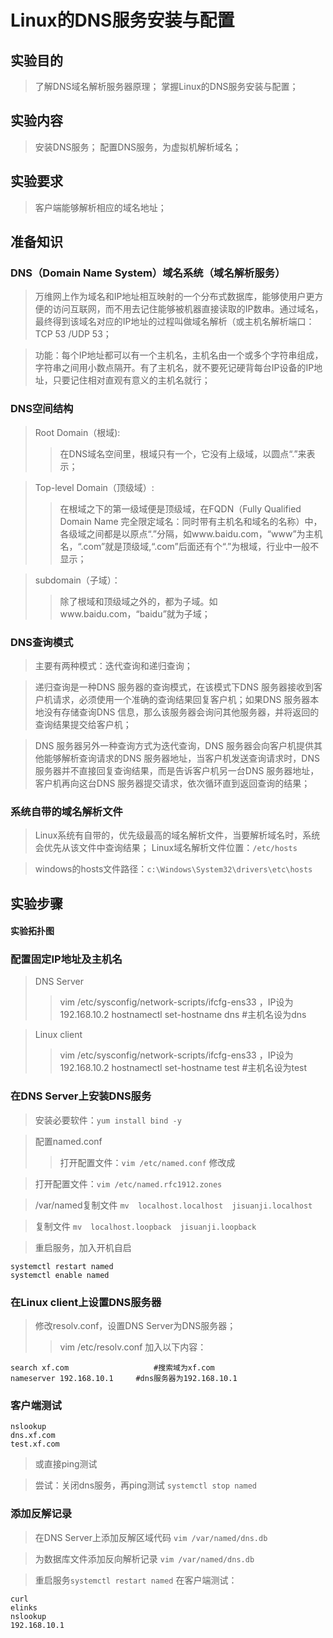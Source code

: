 # Linux的DNS服务安装与配置

## 实验目的
>了解DNS域名解析服务器原理；
>掌握Linux的DNS服务安装与配置；

## 实验内容
>安装DNS服务；
>配置DNS服务，为虚拟机解析域名；

## 实验要求
>客户端能够解析相应的域名地址；

## 准备知识
### DNS（Domain Name System）域名系统（域名解析服务）
>万维网上作为域名和IP地址相互映射的一个分布式数据库，能够使用户更方便的访问互联网，而不用去记住能够被机器直接读取的IP数串。通过域名，最终得到该域名对应的IP地址的过程叫做域名解析（或主机名解析端口：TCP 53 /UDP 53；

>功能：每个IP地址都可以有一个主机名，主机名由一个或多个字符串组成，字符串之间用小数点隔开。有了主机名，就不要死记硬背每台IP设备的IP地址，只要记住相对直观有意义的主机名就行；

### DNS空间结构
	
>Root Domain（根域):
>>在DNS域名空间里，根域只有一个，它没有上级域，以圆点“.”来表示；

>Top-level Domain（顶级域）:
>>在根域之下的第一级域便是顶级域，在FQDN（Fully Qualified Domain Name 完全限定域名：同时带有主机名和域名的名称）中，各级域之间都是以原点“.”分隔，如www.baidu.com，“www”为主机名，“.com”就是顶级域,“.com”后面还有个“.”为根域，行业中一般不显示；

>subdomain（子域）：
>>除了根域和顶级域之外的，都为子域。如www.baidu.com，“baidu”就为子域；

### DNS查询模式
>主要有两种模式：迭代查询和递归查询；

>递归查询是一种DNS 服务器的查询模式，在该模式下DNS 服务器接收到客户机请求，必须使用一个准确的查询结果回复客户机；如果DNS 服务器本地没有存储查询DNS 信息，那么该服务器会询问其他服务器，并将返回的查询结果提交给客户机；

>DNS 服务器另外一种查询方式为迭代查询，DNS 服务器会向客户机提供其他能够解析查询请求的DNS 服务器地址，当客户机发送查询请求时，DNS 服务器并不直接回复查询结果，而是告诉客户机另一台DNS 服务器地址，客户机再向这台DNS 服务器提交请求，依次循环直到返回查询的结果；


### 系统自带的域名解析文件
>Linux系统有自带的，优先级最高的域名解析文件，当要解析域名时，系统会优先从该文件中查询结果；
>Linux域名解析文件位置：`/etc/hosts`

>windows的hosts文件路径：`c:\Windows\System32\drivers\etc\hosts`


## 实验步骤
#### 实验拓扑图

### 配置固定IP地址及主机名
>DNS Server
>>vim /etc/sysconfig/network-scripts/ifcfg-ens33 ，IP设为192.168.10.2
>>hostnamectl set-hostname dns		#主机名设为dns

>Linux client
>>vim /etc/sysconfig/network-scripts/ifcfg-ens33 ，IP设为192.168.10.2
>>hostnamectl set-hostname test		#主机名设为test


### 在DNS Server上安装DNS服务
>安装必要软件：`yum install bind -y`

>配置named.conf 
>>打开配置文件：`vim /etc/named.conf`
>>修改成

>打开配置文件：`vim /etc/named.rfc1912.zones`

>/var/named复制文件 `mv  localhost.localhost  jisuanji.localhost`

>复制文件 `mv  localhost.loopback  jisuanji.loopback`

>重启服务，加入开机自启
```
systemctl restart named
systemctl enable named
```

### 在Linux client上设置DNS服务器
>修改resolv.conf，设置DNS Server为DNS服务器；
>>vim /etc/resolv.conf
>>加入以下内容：
```
search xf.com					#搜索域为xf.com
nameserver 192.168.10.1		#dns服务器为192.168.10.1
```

### 客户端测试
```
nslookup
dns.xf.com
test.xf.com
```

>或直接ping测试

>尝试：关闭dns服务，再ping测试
`systemctl stop named`


### 添加反解记录
>在DNS Server上添加反解区域代码
`vim /var/named/dns.db`

>为数据库文件添加反向解析记录
`vim /var/named/dns.db`


>重启服务`systemctl restart named`
>在客户端测试：
```
curl
elinks
nslookup
192.168.10.1
```
